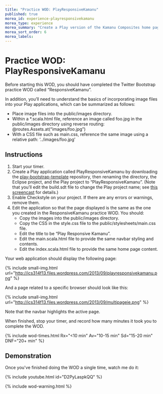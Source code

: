 ```yaml
---
title: "Practice WOD: PlayResponsiveKamanu"
published: true
morea_id: experience-playresponsivekamanu
morea_type: experience
morea_summary: "Create a Play version of the Kamanu Composites home page."
morea_sort_order: 6
morea_labels:
---
```


# Practice WOD: PlayResponsiveKamanu

Before starting this WOD, you should have completed the Twitter Bootstrap practice WOD called “ResponsiveKamanu”.

In addition, you’ll need to understand the basics of incorporating image files into your Play applications, which can be summarized as follows:

  * Place image files into the public/images directory.
  * Within a *.scala.html file, reference an image called foo.jpg in the public/images directory using reverse routing:  @routes.Assets.at(“images/foo.jpg”)
  * With a CSS file such as main.css, reference the same image using a relative path:  ‘../images/foo.jpg’

## Instructions

  1. Start your timer.
  2. Create a Play application called PlayResponsiveKamanu by downloading the [play-bootstrap-template](https://github.com/ics-software-engineering/play-bootstrap-template) repository, then renaming the directory, the Eclipse project, and the Play project to “PlayResponsiveKamanu”.  (Note that you’ll edit the build.sdt file to change the Play project name; see [this screencast](http://www.youtube.com/watch?v=lGyhtOOsSrc) for details.)
  3. Enable Checkstyle on your project.   If there are any errors or warnings, remove them.
  4. Edit the application so that the page displayed is the same as the one you created in the ResponsiveKamanu practice WOD. You should:
     * Copy the images into the public/images directory.
     * Copy the CSS in the style.css file to the public/stylesheets/main.css file.
     * Edit the title to be “Play Responsive Kamanu”.
     * Edit the main.scala.html file to provide the same navbar styling and contents.
     * Edit the index.scala.html file to provide the same home page content.

Your web application should display the following page:

{% include small-img.html url="http://ics314f13.files.wordpress.com/2013/09/playresponsivekamanu.png" %}

And a page related to a specific browser should look like this:

{% include small-img.html url="http://ics314f13.files.wordpress.com/2013/09/multipageie.png" %}

Note that the navbar highlights the active page.

When finished, stop your timer, and record how many minutes it took you to complete the WOD. 

{% include wod-times.html Rx="<10 min" Av="10-15 min" Sd="15-20 min" DNF="20+ min" %}

## Demonstration

Once you've finished doing the WOD a single time, watch me do it:

{% include youtube.html id="D2PyLaspkQQ" %}

{% include wod-warning.html %}





